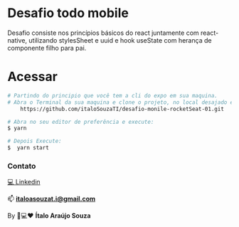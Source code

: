 # Desafio todo mobile
Desafio consiste nos princípios básicos do react juntamente com react-native, utilizando stylesSheet e uuid e hook useState com herança de componente filho para pai.

[](https://media.giphy.com/media/Ou1Ygj7ajQfNomp1Fx/giphy.gif)


# Acessar
```bash
# Partindo do principio que você tem a cli do expo em sua maquina.
# Abra o Terminal da sua maquina e clone o projeto, no local desajado execute:
    https://github.com/italoSouzaTI/desafio-monile-rocketSeat-01.git

# Abra no seu editor de preferência e execute:
$ yarn

# Depois Execute:
$  yarn start 

```

### Contato
[💻 Linkedin](https://www.linkedin.com/in/%C3%ADtaloasouzati/)

📫 **italoasouzat.i@gmail.com**

By 📱💻❤ **Ítalo Araújo Souza**